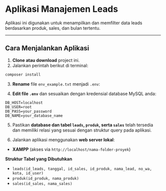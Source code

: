 # Aplikasi Manajemen Leads

Aplikasi ini digunakan untuk menampilkan dan memfilter data leads berdasarkan produk, sales, dan bulan tertentu.

---

## Cara Menjalankan Aplikasi

1. **Clone atau download** project ini.  
2. Jalankan perintah berikut di terminal:
```bash
composer install
```

3. **Rename** file `env_example.txt` menjadi `.env`:

4. **Edit file `.env`** dan sesuaikan dengan kredensial database MySQL anda:
```env
DB_HOST=localhost
DB_USER=root
DB_PASS=your_password
DB_NAME=your_database_name
```

5. Pastikan **database dan tabel `leads`, `produk`, serta `sales`** telah tersedia dan memiliki relasi yang sesuai dengan struktur query pada aplikasi.

6. Jalankan aplikasi menggunakan **web server lokal**:
-  **XAMPP** (akses via `http://localhost/nama-folder-proyek`)


 **Struktur Tabel yang Dibutuhkan**
- `leads(id_leads, tanggal, id_sales, id_produk, nama_lead, no_wa, kota, id_user)`  
- `produk(id_produk, nama_produk)`  
- `sales(id_sales, nama_sales)`
